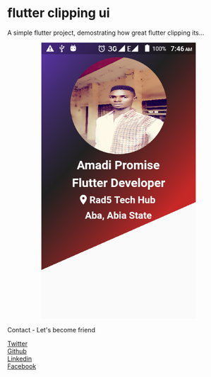 # flutter clipping ui

A simple flutter project, demostrating how great flutter clipping its...

<p align="center">
  <img src="https://github.com/Wizpna/flutter_clipping_ui/blob/master/screenshot/Screenshot_20190112-074612.png" width="350" title="Screenshot">
</p>

Contact - Let's become friend

<a href="https://twitter.com/Promise_Amadi1">Twitter</a></br>
<a href="https://github.com/Wizpna">Github</a></br>
<a href="https://www.linkedin.com/in/promise-amadi-101759a1/">Linkedin</a></br>
<a href="https://www.facebook.com/wiz.pna">Facebook</a>
